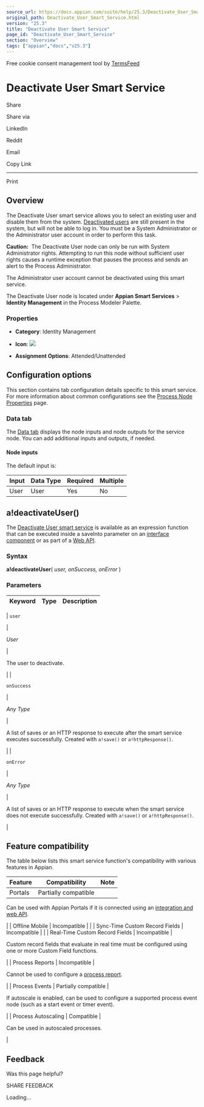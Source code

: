 ```yaml
---
source_url: https://docs.appian.com/suite/help/25.3/Deactivate_User_Smart_Service.html
original_path: Deactivate_User_Smart_Service.html
version: "25.3"
title: "Deactivate User Smart Service"
page_id: "Deactivate_User_Smart_Service"
section: "Overview"
tags: ["appian","docs","v25.3"]
---
```



Free cookie consent management tool by [TermsFeed](https://www.termsfeed.com/)

# Deactivate User Smart Service

Share

Share via

LinkedIn

Reddit

Email

Copy Link

* * *

Print

## Overview

The Deactivate User smart service allows you to select an existing user and disable them from the system. [Deactivated users](User_Management.html#deactivate-users) are still present in the system, but will not be able to log in. You must be a System Administrator or the Administrator user account in order to perform this task.

**Caution:**  The Deactivate User node can only be run with System Administrator rights. Attempting to run this node without sufficient user rights causes a runtime exception that pauses the process and sends an alert to the Process Administrator.

The Administrator user account cannot be deactivated using this smart service.

The Deactivate User node is located under **Appian Smart Services** > **Identity Management** in the Process Modeler Palette.

### Properties

-   **Category**: Identity Management

-   **Icon**: ![](images/Smart_Service_Icons/Deactivate_User.png)

-   **Assignment Options**: Attended/Unattended

## Configuration options

This section contains tab configuration details specific to this smart service. For more information about common configurations see the [Process Node Properties](Process_Node_and_Smart_Service_Properties.html) page.

### Data tab

The [Data tab](Process_Node_and_Smart_Service_Properties.html#data-tab) displays the node inputs and node outputs for the service node. You can add additional inputs and outputs, if needed.

#### Node inputs

The default input is:

| Input | Data Type | Required | Multiple |
| --- | --- | --- | --- |
| User | User | Yes | No |

## a!deactivateUser()

The [Deactivate User smart service](#) is available as an expression function that can be executed inside a saveInto parameter on an [interface component](SAIL_Components.html) or as part of a [Web API](Web_APIs.html).

### Syntax

**a!deactivateUser**( _user, onSuccess, onError_ )

### Parameters

| Keyword | Type | Description |
| --- | --- | --- |
|
`user`

 |

_User_

 |

The user to deactivate.

 |
|

`onSuccess`

 |

_Any Type_

 |

A list of saves or an HTTP response to execute after the smart service executes successfully. Created with `a!save()` or `a!httpResponse()`.

 |
|

`onError`

 |

_Any Type_

 |

A list of saves or an HTTP response to execute when the smart service does not execute successfully. Created with `a!save()` or `a!httpResponse()`.

 |

## Feature compatibility

The table below lists this smart service function's compatibility with various features in Appian.

| Feature | Compatibility | Note |
| --- | --- | --- |
| Portals | Partially compatible |
Can be used with Appian Portals if it is connected using an [integration and web API](portals-design.html#using-partially-compatible-functions-and-objects-in-a-portal).

 |
| Offline Mobile | Incompatible |  |
| Sync-Time Custom Record Fields | Incompatible |  |
| Real-Time Custom Record Fields | Incompatible |

Custom record fields that evaluate in real time must be configured using one or more Custom Field functions.

 |
| Process Reports | Incompatible |

Cannot be used to configure a [process report](Process_Reports.html).

 |
| Process Events | Partially compatible |

If autoscale is enabled, can be used to configure a supported process event node (such as a start event or timer event).

 |
| Process Autoscaling | Compatible |

Can be used in autoscaled processes.

 |

## Feedback

Was this page helpful?

SHARE FEEDBACK

Loading...